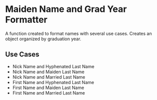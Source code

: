 # Maiden Name and Grad Year Formatter
A function created to format names with several use cases. Creates an object organized by graduation year.

## Use Cases
- Nick Name and Hyphenated Last Name
- Nick Name and Maiden Last Name
- Nick Name and Married Last Name
- First Name and Hyphenated Last Name
- First Name and Maiden Last Name
- First Name and Married Last Name
